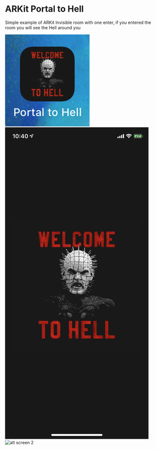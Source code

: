 # ARKit Portal to Hell

Simple example of ARKit
Invisible room with one enter, if you entered the room you will see the Hell around you

![alt screen 1](https://github.com/KonstantinSt77/AR_Portal_to_Hell/blob/master/Preview/appIcon.PNG)
![alt screen 2](https://github.com/KonstantinSt77/AR_Portal_to_Hell/blob/master/Preview/appLanuch.PNG)
![alt screen 2](https://github.com/KonstantinSt77/AR_Portal_to_Hell/blob/master/Preview/appPortal.PNG)
